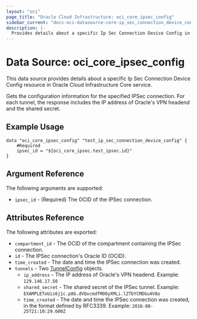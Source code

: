 ```yaml
---
layout: "oci"
page_title: "Oracle Cloud Infrastructure: oci_core_ipsec_config"
sidebar_current: "docs-oci-datasource-core-ip_sec_connection_device_config"
description: |-
  Provides details about a specific Ip Sec Connection Device Config in Oracle Cloud Infrastructure Core service
---
```


# Data Source: oci_core_ipsec_config
This data source provides details about a specific Ip Sec Connection Device Config resource in Oracle Cloud Infrastructure Core service.

Gets the configuration information for the specified IPSec connection. For each tunnel, the
response includes the IP address of Oracle's VPN headend and the shared secret.


## Example Usage

```hcl
data "oci_core_ipsec_config" "test_ip_sec_connection_device_config" {
	#Required
	ipsec_id = "${oci_core_ipsec.test_ipsec.id}"
}
```

## Argument Reference

The following arguments are supported:

* `ipsec_id` - (Required) The OCID of the IPSec connection.


## Attributes Reference

The following attributes are exported:

* `compartment_id` - The OCID of the compartment containing the IPSec connection.
* `id` - The IPSec connection's Oracle ID (OCID).
* `time_created` - The date and time the IPSec connection was created.
* `tunnels` - Two [TunnelConfig](https://docs.cloud.oracle.com/iaas/api/#/en/iaas/20160918/TunnelConfig/) objects.
	* `ip_address` - The IP address of Oracle's VPN headend.  Example: `129.146.17.50` 
	* `shared_secret` - The shared secret of the IPSec tunnel.  Example: `EXAMPLEToUis6j1c.p8G.dVQxcmdfMO0yXMLi.lZTbYCMDGu4V8o` 
	* `time_created` - The date and time the IPSec connection was created, in the format defined by RFC3339.  Example: `2016-08-25T21:10:29.600Z` 

